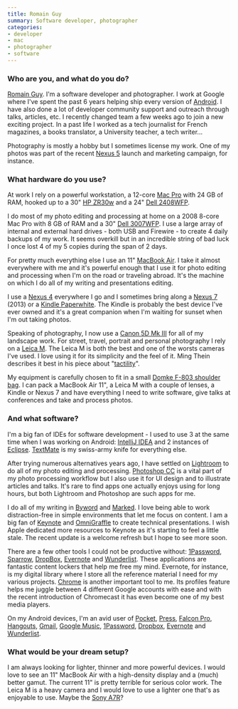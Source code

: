 ```yaml
---
title: Romain Guy
summary: Software developer, photographer
categories:
- developer
- mac
- photographer
- software
---
```


### Who are you, and what do you do?

[Romain Guy](http://www.curious-creature.org/ "Romain's website."). I'm a software developer and photographer. I work at Google where I've spent the past 6 years helping ship every version of [Android][]. I have also done a lot of developer community support and outreach through talks, articles, etc. I recently changed team a few weeks ago to join a new exciting project. In a past life I worked as a tech journalist for French magazines, a books translator, a University teacher, a tech writer...

Photography is mostly a hobby but I sometimes license my work. One of my photos was part of the recent [Nexus 5][nexus-5] launch and marketing campaign, for instance.

### What hardware do you use?

At work I rely on a powerful workstation, a 12-core [Mac Pro][mac-pro] with 24 GB of RAM, hooked up to a 30" [HP ZR30w][zr30w] and a 24" [Dell 2408WFP][ultrasharp-2408wfp].

I do most of my photo editing and processing at home on a 2008 8-core Mac Pro with 8 GB of RAM and a 30" [Dell 3007WFP][ultrasharp-3007wfp]. I use a large array of internal and external hard drives - both USB and Firewire - to create 4 daily backups of my work. It seems overkill but in an incredible string of bad luck I once lost 4 of my 5 copies during the span of 2 days.

For pretty much everything else I use an 11" [MacBook Air][macbook-air]. I take it almost everywhere with me and it's powerful enough that I use it for photo editing and processing when I'm on the road or traveling abroad. It's the machine on which I do all of my writing and presentations editing.

I use a [Nexus 4][nexus-4] everywhere I go and I sometimes bring along a [Nexus 7][nexus-7] (2013) or a [Kindle Paperwhite][kindle-paperwhite]. The Kindle is probably the best device I've ever owned and it's a great companion when I'm waiting for sunset when I'm out taking photos.

Speaking of photography, I now use a [Canon 5D Mk III][eos-5d-mark-iii] for all of my landscape work. For street, travel, portrait and personal photography I rely on a [Leica M][m]. The Leica M is both the best and one of the worsts cameras I've used. I love using it for its simplicity and the feel of it. Ming Thein describes it best in his piece about "[tactility](http://blog.mingthein.com/2013/03/27/film-diaries-hapatics-1/ "An article about hapatics and tactility in cameras.")".

My equipment is carefully chosen to fit in a small [Domke F-803 shoulder bag][domke-701-83]. I can pack a MacBook Air 11", a Leica M with a couple of lenses, a Kindle or Nexus 7 and have everything I need to write software, give talks at conferences and take and process photos.

### And what software?

I'm a big fan of IDEs for software development - I used to use 3 at the same time when I was working on Android: [IntelliJ IDEA][intellij-idea] and 2 instances of [Eclipse][]. [TextMate][] is my swiss-army knife for everything else.

After trying numerous alternatives years ago, I have settled on [Lightroom][] to do all of my photo editing and processing. [Photoshop CC][photoshop] is a vital part of my photo processing workflow but I also use it for UI design and to illustrate articles and talks. It's rare to find apps one actually enjoys using for long hours, but both Lightroom and Photoshop are such apps for me.

I do all of my writing in [Byword][] and [Marked][]. I love being able to work distraction-free in simple environments that let me focus on content. I am a big fan of [Keynote][] and [OmniGraffle][] to create technical presentations. I wish Apple dedicated more resources to Keynote as it's starting to feel a little stale. The recent update is a welcome refresh but I hope to see more soon.

There are a few other tools I could not be productive without: [1Password][], [Sparrow][], [DropBox][], [Evernote][] and [Wunderlist][]. These applications are fantastic content lockers that help me free my mind. Evernote, for instance, is my digital library where I store all the reference material I need for my various projects. [Chrome][] is another important tool to me. Its profiles feature helps me juggle between 4 different Google accounts with ease and with the recent introduction of Chromecast it has even become one of my best media players.

On my Android devices, I'm an avid user of [Pocket][pocket-android], [Press][press-android], [Falcon Pro][falcon-pro-android], [Hangouts][google-hangouts-android], [Gmail][gmail-android], [Google Music][google-play-music-android], [1Password][1password-android], [Dropbox][dropbox-android], [Evernote][evernote-android] and [Wunderlist][wunderlist-android].

### What would be your dream setup?

I am always looking for lighter, thinner and more powerful devices. I would love to see an 11" MacBook Air with a high-density display and a (much) better gamut. The current 11" is pretty terrible for serious color work. The Leica M is a heavy camera and I would love to use a lighter one that's as enjoyable to use. Maybe the [Sony A7R][alpha-7r]?

[ultrasharp-2408wfp]: https://www.amazon.com/Dell-UltraSharp-2408WFP-24-inch-monitor/dp/B002JNM4FK "A 24 inch LCD screen."
[ultrasharp-3007wfp]: https://www.amazon.com/Dell-3007WFP-HC-30-Inch-Widescreen-Monitor/dp/B001AO2QLG "Dell's 30 inch widescreen LCD monitor."
[nexus-4]: https://en.wikipedia.org/wiki/Nexus_4 "An Android smartphone."
[nexus-5]: http://www.google.com/nexus/5/ "An Android smartphone."
[nexus-7]: http://www.google.com/nexus/#/7 "An Android tablet."
[zr30w]: https://www.amazon.com/HP-ZR30w-30-inch-S-IPS-Monitor/dp/B003RBNMJA "A 30 inch LCD screen."
[alpha-7r]: http://store.sony.com/a7r-alpha-7r-interchangeable-lens-camera-zid27-ILCE7R/B/cat-27-catid-All-Alpha-NEX-Cameras "A 36.4 megapixel full-frame digital camera."
[m]: https://en.wikipedia.org/wiki/Leica_M_(camera) "A 24 megapixel digital camera."
[macbook-air]: https://www.apple.com/macbook-air/ "A very thin laptop."
[mac-pro]: https://www.apple.com/mac-pro/ "The Intel-based Mac tower computer."
[domke-701-83]: https://www.amazon.com/Domke-701-83B-Camera-Satchel-Black/dp/B00009R8AI "A camera satchel."
[eos-5d-mark-iii]: http://usa.canon.com/cusa/consumer/products/cameras/slr_cameras/eos_5d_mark_iii "A 22.3 megapixel DSLR."
[kindle-paperwhite]: https://www.amazon.com/Kindle-Paperwhite-Touch-light/dp/B007OZNZG0 "An e-book reader with a book-like screen."
[1password-android]: https://play.google.com/store/apps/details?id=com.agilebits.onepassword "A password storage app."
[1password]: https://1password.com "Password management software for Mac OS X."
[intellij-idea]: http://www.jetbrains.com/idea/ "A developer's IDE."
[google-play-music-android]: https://play.google.com/store/apps/details?id=com.google.android.music "An app for the music streaming service."
[google-hangouts-android]: https://play.google.com/store/apps/details?id=com.google.android.talk "An app for the chat service."
[gmail-android]: https://play.google.com/store/apps/details?id=com.google.android.gm "A Gmail client for Android."
[textmate]: http://macromates.com/ "A text editor for the Mac."
[sparrow]: http://www.gmail.com/intl/en/mail/help/sparrow.html "A mail client for the Mac with a funky UI."
[android]: https://developers.google.com/android/?csw=1 "A mobile phone platform."
[falcon-pro-android]: http://getfalcon.pro/ "A Twitter client for Android.."
[omnigraffle]: https://www.omnigroup.com/omnigraffle/ "Diagramming software for the Mac."
[marked]: http://marked2app.com/ "A Markdown preview tool for Mac text editors."
[chrome]: https://www.google.com/intl/en/chrome/browser/ "A WebKit-based browser, where each tab runs in its own thread."
[dropbox-android]: https://play.google.com/store/apps/details?id=com.dropbox.android "An app for the storage service."
[dropbox]: https://www.dropbox.com/ "Online syncing and storage."
[eclipse]: http://www.eclipse.org/ "A flexible, open-source IDE."
[evernote-android]: https://play.google.com/store/apps/details?id=com.evernote "An app for the note taking service."
[evernote]: https://evernote.com/ "Online software for capturing notes."
[byword]: https://bywordapp.com/ "A full-screen writing tool for the Mac."
[keynote]: https://www.apple.com/keynote/ "Presentation software for the Mac."
[lightroom]: https://www.adobe.com/products/photoshop-lightroom.html "Photo management and editing software."
[pocket-android]: https://play.google.com/store/apps/details?id=com.ideashower.readitlater.pro "An app for the read-it-later service."
[photoshop]: https://www.adobe.com/products/photoshop.html "A bitmap image editor."
[press-android]: https://play.google.com/store/apps/details?id=com.twentyfivesquares.press "A feed reading app."
[wunderlist]: https://www.wunderlist.com/ "A cloud-syncing to-do manager."
[wunderlist-android]: https://play.google.com/store/apps/details?id=com.wunderkinder.wunderlistandroid "An app for the to-do service."

